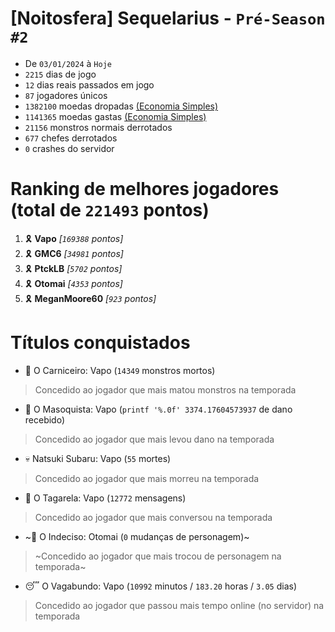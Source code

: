# [Noitosfera] Sequelarius - `Pré-Season #2`
- De `03/01/2024` à `Hoje`
- `2215` dias de jogo
- `12` dias reais passados em jogo
- `87` jogadores únicos
- `1382100` moedas dropadas [(Economia Simples)](https://github.com/otomay/Economia-Simples)
- `1141365` moedas gastas [(Economia Simples)](https://github.com/otomay/Economia-Simples)
- `21156` monstros normais derrotados
- `677` chefes derrotados
- `0` crashes do servidor

# Ranking de melhores jogadores (total de `221493` pontos)
1. 🎗️ **Vapo** *[`169388` pontos]*
2. 🎗️ **GMC6** *[`34981` pontos]*
3. 🎗️ **PtckLB** *[`5702` pontos]*
4. 🎗️ **Otomai** *[`4353` pontos]*
5. 🎗️ **MeganMoore60** *[`923` pontos]*

# Títulos conquistados
- 👹 O Carniceiro: Vapo (`14349` monstros mortos)
> Concedido ao jogador que mais matou monstros na temporada
- 🥵 O Masoquista: Vapo (`printf '%.0f' 3374.17604573937` de dano recebido)
> Concedido ao jogador que mais levou dano na temporada
- 💀 Natsuki Subaru: Vapo (`55` mortes)
> Concedido ao jogador que mais morreu na temporada
- 🦜 O Tagarela: Vapo (`12772` mensagens)
> Concedido ao jogador que mais conversou na temporada
- ~🤔 O Indeciso: Otomai (`0` mudanças de personagem)~
> ~Concedido ao jogador que mais trocou de personagem na temporada~
- 😴 O Vagabundo: Vapo (`10992` minutos / `183.20` horas / `3.05` dias)
> Concedido ao jogador que passou mais tempo online (no servidor) na temporada
